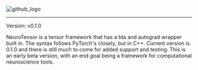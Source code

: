 ![github_logo](https://github.com/user-attachments/assets/19861561-d196-4b37-b849-edf2b9a290a6)
<hr>

Version: v0.1.0

NeuroTensor is a tensor framework that has a tda and autograd wrapper built in. The syntax follows PyTorch's closely, but in C++. Current version is 0.1.0 and there is still much to come for added support and testing. This is an early beta version, with an end goal being a framework for computational neuroscience tools.
